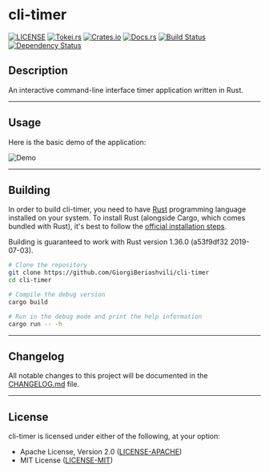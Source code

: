 # cli-timer

[![LICENSE](https://img.shields.io/badge/License-MIT_or_Apache_2.0-blue.svg)](https://github.com/GiorgiBeriashvili/cli-timer#License "Project's LICENSE section")
[![Tokei.rs](https://tokei.rs/b1/github/GiorgiBeriashvili/cli-timer)](https://github.com/GiorgiBeriashvili/cli-timer "Package's total lines of code")
[![Crates.io](https://img.shields.io/crates/v/cli-timer.svg)](https://crates.io/crates/cli-timer "Package's crates.io page")
[![Docs.rs](https://docs.rs/cli-timer/badge.svg)](https://docs.rs/crate/cli-timer "Package's docs.rs page")
[![Build Status](https://dev.azure.com/giorgiberiashvili/cli-timer/_apis/build/status/GiorgiBeriashvili.cli-timer?branchName=master)](https://dev.azure.com/giorgiberiashvili/cli-timer/_build/latest?definitionId=1&branchName=master "Package's Azure Pipelines project")
[![Dependency Status](https://deps.rs/crate/cli-timer/0.3.84/status.svg)](https://deps.rs/crate/cli-timer/0.3.84 "Package's dependency status")

## Description

An interactive command-line interface timer application written in Rust.

---

## Usage

Here is the basic demo of the application:

![Demo](https://raw.githubusercontent.com/GiorgiBeriashvili/cli-timer/master/assets/demo.png)

---

## Building

In order to build cli-timer, you need to have [Rust](https://www.rust-lang.org "Rust programming language's official website") programming language installed on your system. To install Rust (alongside Cargo, which comes bundled with Rust), it's best to follow the [official installation steps](https://www.rust-lang.org/tools/install "Official guide to install Rust").

Building is guaranteed to work with Rust version 1.36.0 (a53f9df32 2019-07-03).

```sh
# Clone the repository
git clone https://github.com/GiorgiBeriashvili/cli-timer
cd cli-timer

# Compile the debug version
cargo build

# Run in the debug mode and print the help information
cargo run -- -h
```

---

## Changelog

All notable changes to this project will be documented in the [CHANGELOG.md](https://github.com/GiorgiBeriashvili/cli-timer/blob/master/CHANGELOG.md "Project's CHANGELOG.md file") file.

---

## License

cli-timer is licensed under either of the following, at your option:

* Apache License, Version 2.0 ([LICENSE-APACHE](https://github.com/GiorgiBeriashvili/cli-timer/blob/master/LICENSE-APACHE "Copy of the Apache license (version 2.0)"))
* MIT License ([LICENSE-MIT](https://github.com/GiorgiBeriashvili/cli-timer/blob/master/LICENSE-MIT "Copy of the MIT license"))
